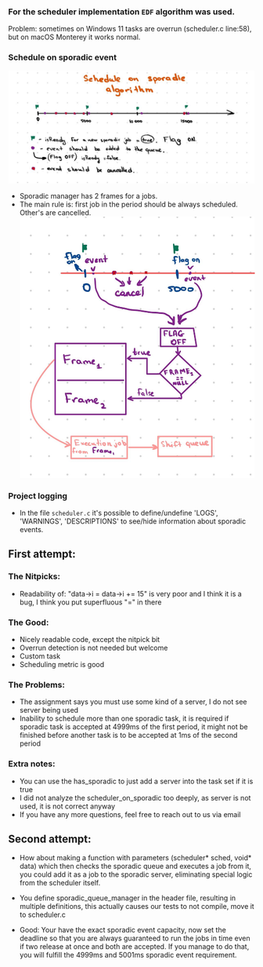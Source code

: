 ### For the scheduler implementation `EDF` algorithm was used.

Problem: sometimes on Windows 11 tasks are overrun (scheduler.c line:58), 
but on macOS Monterey it works normal. 

### Schedule on sporadic event
![SCHEDULE ON SPORADIC](https://github.com/NikitaVolotovich/real-time-operation-system/blob/main/2022-06-17%2010.19.08.jpg "")
- Sporadic manager has 2 frames for a jobs.
- The main rule is: first job in the period should be always scheduled. Other's are cancelled.
![SPORADIC QUEUE VISUALISATION](https://github.com/NikitaVolotovich/real-time-operation-system/blob/main/2022-06-17%2010.32.18.jpg "")


### Project logging
- In the file `scheduler.c` it's possible to define/undefine 'LOGS', 'WARNINGS', 'DESCRIPTIONS' 
to see/hide information about sporadic events.
## First attempt:

### The Nitpicks:
 - Readability of: "data->i = data->i += 15" is very poor and I think it is a
   bug, I think you put superfluous "=" in there

### The Good:
 - Nicely readable code, except the nitpick bit
 - Overrun detection is not needed but welcome
 - Custom task
 - Scheduling metric is good

### The Problems:
 - The assignment says you must use some kind of a server, I do not see server
   being used
 - Inability to schedule more than one sporadic task, it is required if sporadic
   task is accepted at 4999ms of the first period, it might not be finished
   before another task is to be accepted at 1ms of the second period

### Extra notes:
 - You can use the has_sporadic to just add a server into the task set if it
   is true
 - I did not analyze the scheduler_on_sporadic too deeply, as server is not
   used, it is not correct anyway
 - If you have any more questions, feel free to reach out to us via email

## Second attempt:

- How about making a function with parameters (scheduler* sched, void* data)
which then checks the sporadic queue and executes a job from it, you could
add it as a job to the sporadic server, eliminating special logic from the
scheduler itself.

- You define sporadic_queue_manager in the header file, resulting in multiple
definitions, this actually causes our tests to not compile, move it to
scheduler.c

- Good: Your have the exact sporadic event capacity, now set the deadline
so that you are always guaranteed to run the jobs in time even if two release
at once and both are accepted. If you manage to do that, you will fulfill the
4999ms and 5001ms sporadic event requirement.

